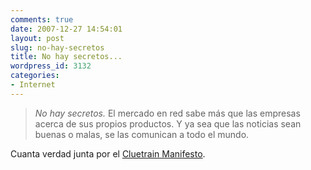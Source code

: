 ```yaml
---
comments: true
date: 2007-12-27 14:54:01
layout: post
slug: no-hay-secretos
title: No hay secretos...
wordpress_id: 3132
categories:
- Internet
---
```


> _No hay secretos._ El mercado en red sabe más que las empresas acerca de sus propios productos. Y ya sea que las noticias sean buenas o malas, se las comunican a todo el mundo.





Cuanta verdad junta por el [Cluetrain Manifesto](http://www.cluetrain.com/#manifesto).




